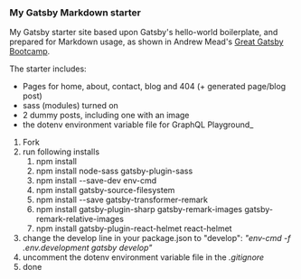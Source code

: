 ### My Gatsby Markdown starter

My Gatsby starter site based upon Gatsby's hello-world boilerplate, and prepared for Markdown usage, as shown in Andrew Mead's [Great Gatsby Bootcamp](https://www.youtube.com/watch?v=8t0vNu2fCCM).

The starter includes:
- Pages for home, about, contact, blog and 404 (+ generated page/blog post)
- sass (modules) turned on
- 2 dummy posts, including one with an image
- the dotenv environment variable file for GraphQL Playground_

1. Fork
2. run following installs
    1. npm install
    2. npm install node-sass gatsby-plugin-sass
    3. npm install --save-dev env-cmd
    4. npm install gatsby-source-filesystem
    5. npm install --save gatsby-transformer-remark
    6. npm install gatsby-plugin-sharp gatsby-remark-images gatsby-remark-relative-images
    7. npm install gatsby-plugin-react-helmet react-helmet
3. change the develop line in your package.json to "develop": _"env-cmd -f .env.development gatsby develop"_
4. uncomment the dotenv environment variable file in the _.gitignore_
5. done